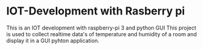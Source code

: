 # IOT-Development with Rasberry pi
This is an IOT development with raspberry-pi 3 and python GUI
This project is used to collect realtime data's of temperature and humidity of a room and display it in a GUI pyhton application.
